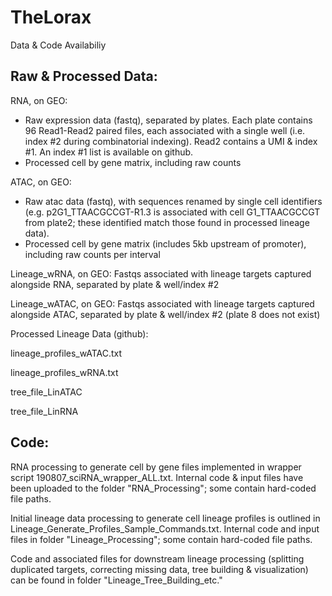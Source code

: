 # TheLorax

Data & Code Availabiliy

## Raw & Processed Data:

RNA, on GEO:
- Raw expression data (fastq), separated by plates. Each plate contains 96 Read1-Read2 paired files, each associated with a single well (i.e. index #2 during combinatorial indexing). Read2 contains a UMI & index #1. An index #1 list is available on github.
- Processed cell by gene matrix, including raw counts

ATAC, on GEO:
- Raw atac data (fastq), with sequences renamed by single cell identifiers (e.g. p2G1_TTAACGCCGT-R1.3 is associated with cell G1_TTAACGCCGT from plate2; these identified match those found in processed lineage data).
- Processed cell by gene matrix (includes 5kb upstream of promoter), including raw counts per interval

Lineage_wRNA, on GEO:
Fastqs associated with lineage targets captured alongside RNA, separated by plate & well/index #2

Lineage_wATAC, on GEO:
Fastqs associated with lineage targets captured alongside ATAC, separated by plate & well/index #2 (plate 8 does not exist)

Processed Lineage Data (github):

lineage_profiles_wATAC.txt

lineage_profiles_wRNA.txt

tree_file_LinATAC

tree_file_LinRNA


## Code:

RNA processing to generate cell by gene files implemented in wrapper script 190807_sciRNA_wrapper_ALL.txt. Internal code & input files have been uploaded to the folder "RNA_Processing"; some contain hard-coded file paths.

Initial lineage data processing to generate cell lineage profiles is outlined in Lineage_Generate_Profiles_Sample_Commands.txt. Internal code and input files in folder "Lineage_Processing"; some contain hard-coded file paths.

Code and associated files for downstream lineage processing (splitting duplicated targets, correcting missing data, tree building & visualization) can be found in folder "Lineage_Tree_Building_etc." 




